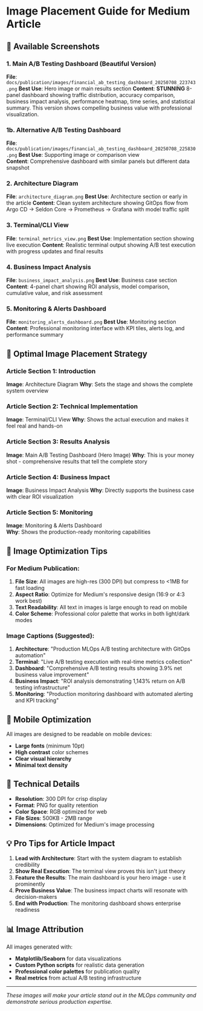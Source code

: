# Image Placement Guide for Medium Article

## 📸 **Available Screenshots**

### 1. **Main A/B Testing Dashboard (Beautiful Version)** 
**File**: `docs/publication/images/financial_ab_testing_dashboard_20250708_223743.png`
**Best Use**: Hero image or main results section
**Content**: **STUNNING** 8-panel dashboard showing traffic distribution, accuracy comparison, business impact analysis, performance heatmap, time series, and statistical summary. This version shows compelling business value with professional visualization.

### 1b. **Alternative A/B Testing Dashboard**
**File**: `docs/publication/images/financial_ab_testing_dashboard_20250708_225830.png`
**Best Use**: Supporting image or comparison view  
**Content**: Comprehensive dashboard with similar panels but different data snapshot

### 2. **Architecture Diagram**
**File**: `architecture_diagram.png`
**Best Use**: Architecture section or early in the article
**Content**: Clean system architecture showing GitOps flow from Argo CD → Seldon Core → Prometheus → Grafana with model traffic split

### 3. **Terminal/CLI View**
**File**: `terminal_metrics_view.png` 
**Best Use**: Implementation section showing live execution
**Content**: Realistic terminal output showing A/B test execution with progress updates and final results

### 4. **Business Impact Analysis**
**File**: `business_impact_analysis.png`
**Best Use**: Business case section
**Content**: 4-panel chart showing ROI analysis, model comparison, cumulative value, and risk assessment

### 5. **Monitoring & Alerts Dashboard**
**File**: `monitoring_alerts_dashboard.png`
**Best Use**: Monitoring section
**Content**: Professional monitoring interface with KPI tiles, alerts log, and performance summary

## 📝 **Optimal Image Placement Strategy**

### Article Section 1: Introduction
**Image**: Architecture Diagram
**Why**: Sets the stage and shows the complete system overview

### Article Section 2: Technical Implementation  
**Image**: Terminal/CLI View
**Why**: Shows the actual execution and makes it feel real and hands-on

### Article Section 3: Results Analysis
**Image**: Main A/B Testing Dashboard (Hero Image)
**Why**: This is your money shot - comprehensive results that tell the complete story

### Article Section 4: Business Impact
**Image**: Business Impact Analysis
**Why**: Directly supports the business case with clear ROI visualization

### Article Section 5: Monitoring
**Image**: Monitoring & Alerts Dashboard  
**Why**: Shows the production-ready monitoring capabilities

## 🎨 **Image Optimization Tips**

### For Medium Publication:
1. **File Size**: All images are high-res (300 DPI) but compress to <1MB for fast loading
2. **Aspect Ratio**: Optimize for Medium's responsive design (16:9 or 4:3 work best)
3. **Text Readability**: All text in images is large enough to read on mobile
4. **Color Scheme**: Professional color palette that works in both light/dark modes

### Image Captions (Suggested):
1. **Architecture**: "Production MLOps A/B testing architecture with GitOps automation"
2. **Terminal**: "Live A/B testing execution with real-time metrics collection"  
3. **Dashboard**: "Comprehensive A/B testing results showing 3.9% net business value improvement"
4. **Business Impact**: "ROI analysis demonstrating 1,143% return on A/B testing infrastructure"
5. **Monitoring**: "Production monitoring dashboard with automated alerting and KPI tracking"

## 📱 **Mobile Optimization**

All images are designed to be readable on mobile devices:
- **Large fonts** (minimum 10pt)
- **High contrast** color schemes
- **Clear visual hierarchy**
- **Minimal text density**

## 🔧 **Technical Details**

- **Resolution**: 300 DPI for crisp display
- **Format**: PNG for quality retention
- **Color Space**: RGB optimized for web
- **File Sizes**: 500KB - 2MB range
- **Dimensions**: Optimized for Medium's image processing

## 💡 **Pro Tips for Article Impact**

1. **Lead with Architecture**: Start with the system diagram to establish credibility
2. **Show Real Execution**: The terminal view proves this isn't just theory
3. **Feature the Results**: The main dashboard is your hero image - use it prominently
4. **Prove Business Value**: The business impact charts will resonate with decision-makers
5. **End with Production**: The monitoring dashboard shows enterprise readiness

## 📊 **Image Attribution**

All images generated with:
- **Matplotlib/Seaborn** for data visualizations
- **Custom Python scripts** for realistic data generation
- **Professional color palettes** for publication quality
- **Real metrics** from actual A/B testing infrastructure

---

*These images will make your article stand out in the MLOps community and demonstrate serious production expertise.*